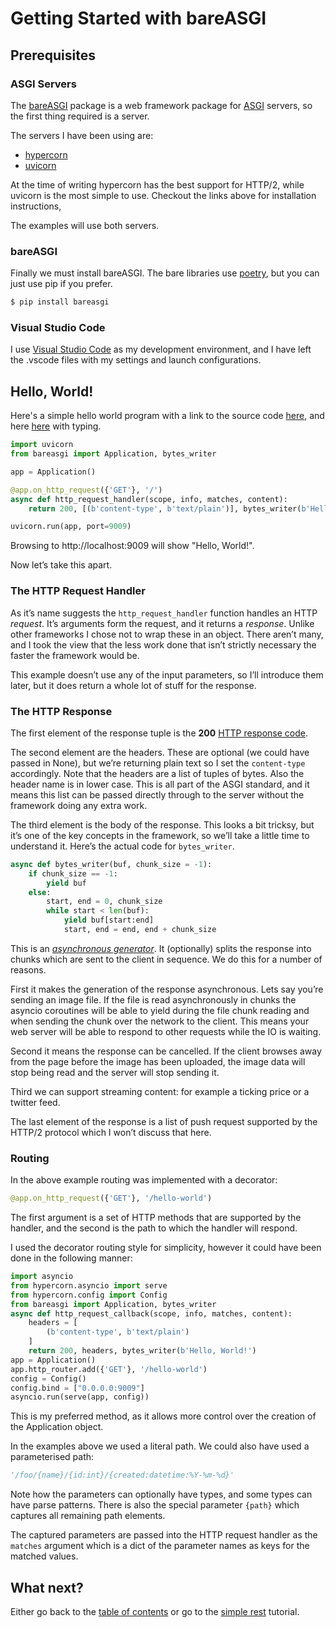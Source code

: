 # Getting Started with bareASGI

## Prerequisites

### ASGI Servers

The [bareASGI](https://github.com/rob-blackbourn/bareasgi) package is a
web framework package for [ASGI](https://asgi.readthedocs.io/en/latest/)
servers, so the first thing required is a server.

The servers I have been using are:

* [hypercorn](https://pgjones.gitlab.io/hypercorn/)
* [uvicorn](https://www.uvicorn.org/)

At the time of writing hypercorn has the best support for HTTP/2, while
uvicorn is the most simple to use. Checkout the links above for installation
instructions,

The examples will use both servers.

### bareASGI

Finally we must install bareASGI. The bare libraries use
[poetry](https://poetry.eustace.io/), but you can just use pip if you prefer.

```bash
$ pip install bareasgi
```

### Visual Studio Code

I use [Visual Studio Code](https://code.visualstudio.com/) as my development
environment, and I have left the .vscode files with my settings and launch
configurations.

## Hello, World!

Here's a simple hello world program with a link to the source code [here](../examples/hello_world_nt.py), and here [here](../examples/hello_world.py) with typing.

```python
import uvicorn
from bareasgi import Application, bytes_writer

app = Application()

@app.on_http_request({'GET'}, '/')
async def http_request_handler(scope, info, matches, content):
    return 200, [(b'content-type', b'text/plain')], bytes_writer(b'Hello, World!')

uvicorn.run(app, port=9009)
```

Browsing to http://localhost:9009 will show "Hello, World!".

Now let’s take this apart.

### The HTTP Request Handler

As it’s name suggests the `http_request_handler` function handles an HTTP
*request*. It’s arguments form the request, and it returns a *response*. Unlike
other frameworks I chose not to wrap these in an object. There aren’t many, and
I took the view that the less work done that isn’t strictly necessary the faster
the framework would be.

This example doesn’t use any of the input parameters, so I’ll introduce them
later, but it does return a whole lot of stuff for the response.

### The HTTP Response

The first element of the response tuple is the **200** 
[HTTP response code](https://developer.mozilla.org/en-US/docs/Web/HTTP/Status).

The second element are the headers. These are optional (we could have passed in
None), but we’re returning plain text so I set the `content-type` accordingly. 
Note that the headers are a list of tuples of bytes. Also the header name is in
lower case. This is all part of the ASGI standard, and it means this list can be
passed directly through to the server without the framework doing any extra
work.

The third element is the body of the response. This looks a bit tricksy, but
it’s one of the key concepts in the framework, so we’ll take a little time to
understand it. Here’s the actual code for `bytes_writer`.

```python
async def bytes_writer(buf, chunk_size = -1):
    if chunk_size == -1:
        yield buf
    else:
        start, end = 0, chunk_size
        while start < len(buf):
            yield buf[start:end]
            start, end = end, end + chunk_size
```

This is an *[asynchronous generator](https://www.python.org/dev/peps/pep-0525/)*.
It (optionally) splits the response into chunks which are sent to the client in
sequence. We do this for a number of reasons.

First it makes the generation of the response asynchronous. Lets say you’re
sending an image file. If the file is read asynchronously in chunks the asyncio
coroutines will be able to yield during the file chunk reading and when sending
the chunk over the network to the client. This means your web server will be
able to respond to other requests while the IO is waiting.

Second it means the response can be cancelled. If the client browses away from
the page before the image has been uploaded, the image data will stop being read
and the server will stop sending it.

Third we can support streaming content: for example a ticking price or a twitter
feed.

The last element of the response is a list of push request supported by the
HTTP/2 protocol which I won’t discuss that here.

### Routing

In the above example routing was implemented with a decorator:

```python
@app.on_http_request({'GET'}, '/hello-world')
```

The first argument is a set of HTTP methods that are supported by the handler,
and the second is the path to which the handler will respond.

I used the decorator routing style for simplicity, however it could have been
done in the following manner:

```python
import asyncio
from hypercorn.asyncio import serve
from hypercorn.config import Config
from bareasgi import Application, bytes_writer
async def http_request_callback(scope, info, matches, content):
    headers = [
        (b'content-type', b'text/plain')
    ]
    return 200, headers, bytes_writer(b'Hello, World!')
app = Application()
app.http_router.add({'GET'}, '/hello-world')
config = Config()
config.bind = ["0.0.0.0:9009"]
asyncio.run(serve(app, config))
```

This is my preferred method, as it allows more control over the creation of the
Application object.

In the examples above we used a literal path. We could also have used a 
parameterised path:

```python
'/foo/{name}/{id:int}/{created:datetime:%Y-%m-%d}'
```

Note how the parameters can optionally have types, and some types can have parse
patterns. There is also the special parameter `{path}` which captures all
remaining path elements.

The captured parameters are passed into the HTTP request handler as the
`matches` argument which is a dict of the parameter names as keys for the
matched values.

## What next?

Either go back to the [table of contents](index.md) or go to the
[simple rest](simple-rest.md) tutorial.
